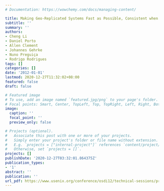 ```yaml
---
# Documentation: https://wowchemy.com/docs/managing-content/

title: Making Geo-Replicated Systems Fast as Possible, Consistent when Necessary
subtitle: ''
summary: ''
authors:
- Cheng Li
- Daniel Porto
- Allen Clement
- Johannes Gehrke
- Nuno Preguiça
- Rodrigo Rodrigues
tags: []
categories: []
date: '2012-01-01'
lastmod: 2020-12-27T11:32:02+08:00
featured: false
draft: false

# Featured image
# To use, add an image named `featured.jpg/png` to your page's folder.
# Focal points: Smart, Center, TopLeft, Top, TopRight, Left, Right, BottomLeft, Bottom, BottomRight.
image:
  caption: ''
  focal_point: ''
  preview_only: false

# Projects (optional).
#   Associate this post with one or more of your projects.
#   Simply enter your project's folder or file name without extension.
#   E.g. `projects = ["internal-project"]` references `content/project/deep-learning/index.md`.
#   Otherwise, set `projects = []`.
projects: []
publishDate: '2020-12-27T03:32:01.864375Z'
publication_types:
- '1'
abstract: ''
publication: ''
url_pdf: https://www.usenix.org/conference/osdi12/technical-sessions/presentation/li
---
```

